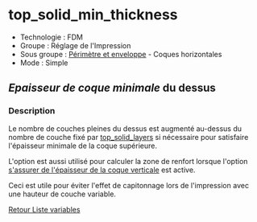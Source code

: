 # top_solid_min_thickness

* Technologie : FDM
* Groupe : Réglage de l'Impression
* Sous groupe : [Périmètre et enveloppe](../print_settings/print_settings.md#périmètres-et-enveloppe) - Coques horizontales
* Mode : Simple

## *Epaisseur de coque minimale* du dessus

### Description

Le nombre de couches pleines du dessus est augmenté au-dessus du nombre de couche fixé par  [top_solid_layers](top_solid_layers.md) si nécessaire pour satisfaire l'épaisseur minimale de la coque supérieure. 

L'option est aussi utilisé pour calculer la zone de renfort lorsque l'option [s'assurer de l'épaisseur de la coque verticale](ensure_vertical_shell_thickness.md) est active.

Ceci est utile pour éviter l'effet de capitonnage lors de l'impression avec une hauteur de couche variable.


[Retour Liste variables](variable_list.md)